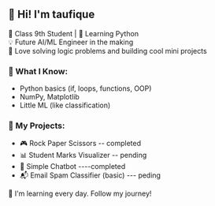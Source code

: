 ## 👋 Hi! I'm taufique

🎒 Class 9th Student | 🐍 Learning Python  
💡 Future AI/ML Engineer in the making  
🧠 Love solving logic problems and building cool mini projects

### 🔧 What I Know:
- Python basics (if, loops, functions, OOP)
- NumPy, Matplotlib
- Little ML (like classification)

### 🧪 My Projects:
- 🎮 Rock Paper Scissors    -- completed
- 📊 Student Marks Visualizer  -- pending
- 🤖 Simple Chatbot               ----completed
- 📬 Email Spam Classifier (basic) --- peding

📌 I'm learning every day. Follow my journey!
